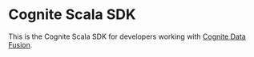 # Cognite Scala SDK

This is the Cognite Scala SDK for developers working with [Cognite Data Fusion](https://cognite.com/cognite/cognite-data-fusion/developers/).
